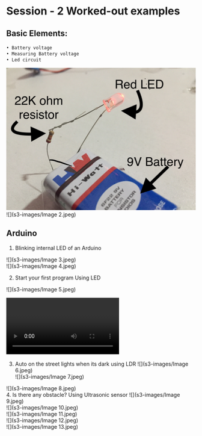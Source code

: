 # Session - 2 Worked-out examples

## Basic Elements:
	• Battery voltage 
	• Measuring Battery voltage
	• Led circuit 
![](s3-images/Image.jpeg) <br>
![](s3-images/Image 2.jpeg) <br>

## Arduino

1. Blinking internal LED of an Arduino 

![](s3-images/Image 3.jpeg) <br>
![](s3-images/Image 4.jpeg) <br>

2. Start your first program Using LED

![](s3-images/Image 5.jpeg) <br>

![](s3-images/59680420884__FB4B43A5-1EB8-47F8-831E-29B8248B72EF.MOV) <br>

3. Auto on the street lights when its dark using LDR
![](s3-images/Image 6.jpeg) <br>
![](s3-images/Image 7.jpeg) <br>

![](s3-images/Image 8.jpeg) <br>
4. Is there any obstacle? Using Ultrasonic sensor
![](s3-images/Image 9.jpeg) <br>
![](s3-images/Image 10.jpeg) <br>
![](s3-images/Image 11.jpeg) <br>
![](s3-images/Image 12.jpeg) <br>
![](s3-images/Image 13.jpeg) <br>
